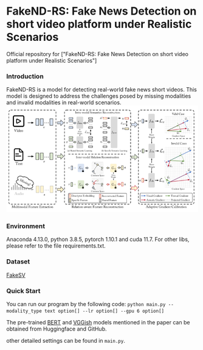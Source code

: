 # FakeND-RS: Fake News Detection on short video platform under Realistic Scenarios
Official repository for ["FakeND-RS: Fake News Detection on short video platform under Realistic Scenarios"]

### Introduction
FakeND-RS is a model for detecting real-world fake news short videos. This model is designed to address the challenges posed by missing modalities and invalid modalities in real-world scenarios.
![img_1.png](./Framework.png)

### Environment
Anaconda 4.13.0, python 3.8.5, pytorch 1.10.1 and cuda 11.7. For other libs, please refer to the file requirements.txt.

### Dataset
[FakeSV](https://github.com/ICTMCG/FakeSV)


### Quick Start
You can run our program by the following code:
`python main.py --modality_type text option[] --lr option[] --gpu 6 option[]`

The pre-trained [BERT](https://huggingface.co/google-bert/bert-base-chinese) and [VGGish](https://github.com/harritaylor/torchvggish) models mentioned in the paper can be obtained from Huggingface and GitHub.

other detailed settings can be found in `main.py`.


